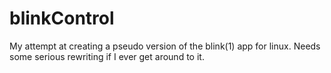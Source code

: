 blinkControl
============

My attempt at creating a pseudo version of the blink(1) app for linux. Needs some serious rewriting if I ever get around to it.
